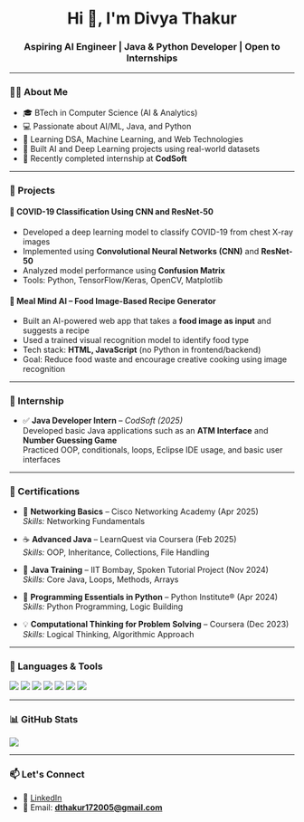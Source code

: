 <h1 align="center">Hi 👋, I'm Divya Thakur</h1>
<h3 align="center">Aspiring AI Engineer | Java & Python Developer | Open to Internships</h3>

---

### 👩‍💻 About Me

- 🎓 BTech in Computer Science (AI & Analytics)
- 💻 Passionate about AI/ML, Java, and Python
- 🧠 Learning DSA, Machine Learning, and Web Technologies
- 🤖 Built AI and Deep Learning projects using real-world datasets
- 💼 Recently completed internship at **CodSoft**

---

### 🧠 Projects

#### 🧪 COVID-19 Classification Using CNN and ResNet-50
- Developed a deep learning model to classify COVID-19 from chest X-ray images  
- Implemented using **Convolutional Neural Networks (CNN)** and **ResNet-50**  
- Analyzed model performance using **Confusion Matrix**  
- Tools: Python, TensorFlow/Keras, OpenCV, Matplotlib

#### 🍱 Meal Mind AI – Food Image-Based Recipe Generator
- Built an AI-powered web app that takes a **food image as input** and suggests a recipe  
- Used a trained visual recognition model to identify food type  
- Tech stack: **HTML, JavaScript** (no Python in frontend/backend)  
- Goal: Reduce food waste and encourage creative cooking using image recognition

---

### 💼 Internship

- ✅ **Java Developer Intern** – *CodSoft (2025)*  
  Developed basic Java applications such as an **ATM Interface** and **Number Guessing Game**  
  Practiced OOP, conditionals, loops, Eclipse IDE usage, and basic user interfaces

---

### 📜 Certifications

- 🧠 **Networking Basics** – Cisco Networking Academy (Apr 2025)  
  *Skills:* Networking Fundamentals

- ☕ **Advanced Java** – LearnQuest via Coursera (Feb 2025)  
  *Skills:* OOP, Inheritance, Collections, File Handling

- 🏫 **Java Training** – IIT Bombay, Spoken Tutorial Project (Nov 2024)  
  *Skills:* Core Java, Loops, Methods, Arrays

- 🐍 **Programming Essentials in Python** – Python Institute® (Apr 2024)  
  *Skills:* Python Programming, Logic Building

- 💡 **Computational Thinking for Problem Solving** – Coursera (Dec 2023)  
  *Skills:* Logical Thinking, Algorithmic Approach

---

### 🚀 Languages & Tools

<p>
  <img src="https://img.shields.io/badge/Java-ED8B00?style=for-the-badge&logo=java&logoColor=white"/>
  <img src="https://img.shields.io/badge/Eclipse-2C2255?style=for-the-badge&logo=eclipse-ide&logoColor=white"/>
  <img src="https://img.shields.io/badge/Python-3776AB?style=for-the-badge&logo=python&logoColor=white"/>
  <img src="https://img.shields.io/badge/HTML5-E34F26?style=for-the-badge&logo=html5&logoColor=white"/>
  <img src="https://img.shields.io/badge/CSS3-1572B6?style=for-the-badge&logo=css3&logoColor=white"/>
  <img src="https://img.shields.io/badge/Git-F05032?style=for-the-badge&logo=git&logoColor=white"/>
  <img src="https://img.shields.io/badge/VSCode-007ACC?style=for-the-badge&logo=visual-studio-code&logoColor=white"/>
</p>

---

### 📊 GitHub Stats

<p>
  <img src="https://github-readme-stats.vercel.app/api?username=DivyaThakur17&show_icons=true&theme=radical"/>
</p>

---

### 📫 Let's Connect

- 💼 [LinkedIn](https://www.linkedin.com/in/divya-thakur-653294281)  
- 📧 Email: **dthakur172005@gmail.com**
